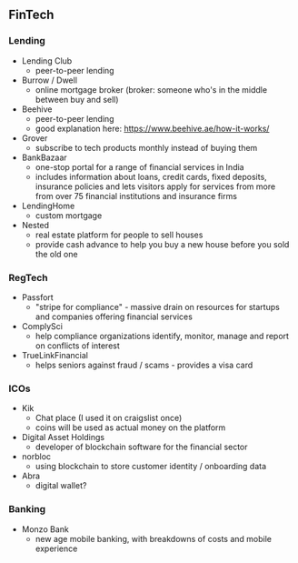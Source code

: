 ## FinTech

### Lending
* Lending Club
	* peer-to-peer lending
* Burrow / Dwell
	* online mortgage broker (broker: someone who's in the middle between buy and sell)
* Beehive
	* peer-to-peer lending
	* good explanation here: https://www.beehive.ae/how-it-works/
* Grover
	* subscribe to tech products monthly instead of buying them
* BankBazaar
	* one-stop portal for a range of financial services in India
	* includes information about loans, credit cards, fixed deposits, insurance policies and lets visitors apply for services from more from over 75 financial institutions and insurance firms
* LendingHome
	* custom mortgage
* Nested
	* real estate platform for people to sell houses
	* provide cash advance to help you buy a new house before you sold the old one

### RegTech
* Passfort
	* "stripe for compliance" - massive drain on resources for startups and companies offering financial services 
* ComplySci
	* help compliance organizations identify, monitor, manage and report on conflicts of interest
* TrueLinkFinancial
	* helps seniors against fraud / scams - provides a visa card


### ICOs 
* Kik 
	* Chat place (I used it on craigslist once)
	* coins will be used as actual money on the platform
* Digital Asset Holdings
	* developer of blockchain software for the financial sector
* norbloc
	* using blockchain to store customer identity / onboarding data
* Abra
	* digital wallet?

### Banking
* Monzo Bank
	* new age mobile banking, with breakdowns of costs and mobile experience
